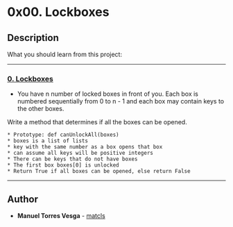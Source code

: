 # 0x00. Lockboxes

## Description
What you should learn from this project:

---

### [0. Lockboxes](./0-lockboxes.py)
* You have n number of locked boxes in front of you. 
Each box is numbered sequentially from 0 to n - 1 and each box may contain keys to the other boxes. 

Write a method that determines if all the boxes can be opened.

	* Prototype: def canUnlockAll(boxes)
	* boxes is a list of lists
	* key with the same number as a box opens that box
	* can assume all keys will be positive integers
	* There can be keys that do not have boxes
	* The first box boxes[0] is unlocked
	* Return True if all boxes can be opened, else return False

---

## Author
* **Manuel Torres Vesga** - [matcls](https://github.com/matcls)